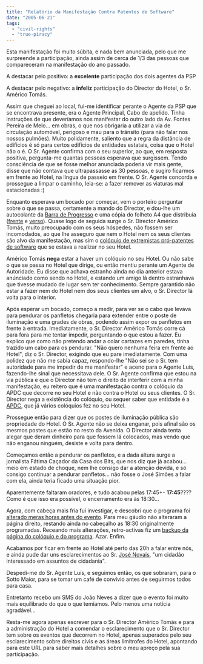 ```yaml
---
title: "Relatório da Manifestação Contra Patentes de Software"
date: "2005-06-21"
tags: 
  - "civil-rights"
  - "true-piracy"
---
```


Esta manifestação foi muito súbita, e nada bem anunciada, pelo que me surpreende a participação, ainda assim de cerca de 1/3 das pessoas que compareceram na manifestação do ano passado.

A destacar pelo positivo: a **excelente** participação dos dois agentes da PSP

A destacar pelo negativo: a **infeliz** participação do Director do Hotel, o Sr. Américo Tomás.

Assim que cheguei ao local, fui-me identificar perante o Agente da PSP que se encontrava presente, era o Agente Principal, Cabo de apelido. Tinha instruções de que deveríamos nos manifestar do outro lado da Av. Fontes Pereira de Melo... em obras, o que nos obrigaria a utilizar a via de circulação automóvel, perigoso e mau para o trânsito (para não falar nos nossos pulmões). Muito polidamente, saliento que a regra da distância de edifícios é só para certos edifícios de entidades estatais, coisa que o Hotel não o é. O Sr. Agente confirma com o seu superior, ao que, em resposta positiva, pergunta-me quantas pessoas esperava que surgissem. Tendo consciência de que se fosse melhor anunciada poderia vir mais gente, disse que não contava que ultrapassasse as 30 pessoas, e sugiro ficarmos em frente ao Hotel, na língua de passeio em frente. O Sr. Agente concorda e prossegue a limpar o caminho, leia-se: a fazer remover as viaturas mal estacionadas :)

Enquanto esperava um bocado por começar, vem o porteiro perguntar sobre o que se passa, certamente a mando do Director, e dou-lhe um autocolante da [Barra de Progresso](http://patinfo.ffii.org/material/stickers/old/aufkleber-12-pt.pdf) e uma cópia do folheto A4 que distribuia ([frente](http://www.1407.org/files/20050621/manif/front.pdf) e [verso](http://www.1407.org/files/20050621/manif/back.pdf)). Quase logo de seguida surge o Sr. Director Américo Tomás, muito preocupado com os seus hóspedes, não fossem ser incomodados, ao que lhe asseguro que nem o Hotel nem os seus clientes são alvo da manifestação, mas sim o [colóquio de extremistas pró-patentes de software](http://www.apdc.pt/actividades/eventos/coloquio/coloquio_computer_inventions_f2.html) que se estava a realizar no seu Hotel.

Américo Tomás **nega** estar a haver um colóquio no seu Hotel. Ou não sabe o que se passa no Hotel que dirige, ou então mentiu perante um Agente de Autoridade. Eu disse que achava estranho ainda no dia anterior estava anúnciado como sendo no Hotel, e estando um amigo lá dentro estranhava que tivesse mudado de lugar sem ter conhecimento. Sempre garantido não estar a fazer nem do Hotel nem dos seus clientes um alvo, o Sr. Director lá volta para o interior.

Após esperar um bocado, começo a medir, para ver se o cabo que levava para pendurar os panfletos chegaria para extender entre o poste de iluminação e uma grades de obras, podendo assim expor os panfletos em frente à entrada. Imediatamente, o Sr. Director Américo Tomás corre cá para fora para me tentar impedir, perguntando o que estou a fazer. Eu explico que como não pretendo andar a colar cartazes em paredes, tinha trazido um cabo para os pendurar. "Não quero nenhuma feira em frente ao Hotel", diz o Sr. Director, exigindo que eu pare imediatamente. Com uma polidez que não me sabia capaz, respondo-lhe "Não sei se o Sr. tem autoridade para me impedir de me manifestar" e aceno para o Agente Luís, fazendo-lhe sinal que necessitava dele. O Sr. Agente confirma que estou na via pública e que o Director não tem o direito de interferir com a minha manifestação, eu reitero que é uma manifestação contra o colóquio da APDC que decorre no seu Hotel e não contra o Hotel ou seus clientes. O Sr. Director nega a existência do colóquio, ou sequer saber que entidade é a [APDC](http://www.apdc.pt/), que já vários colóquios fez no seu Hotel.

Prossegue então para dizer que os postes de iluminação pública são propriedade do Hotel. O Sr. Agente não se deixa enganar, pois afinal são os mesmos postes que estão no resto da Avenida. O Director ainda tenta alegar que deram dinheiro para que fossem lá colocados, mas vendo que não enganou ninguém, desiste e volta para dentro.

Começamos então a pendurar os panfletos, e a dada altura surge a jornalista Fátima Caçador da Casa dos Bits, que nos diz que já acabou... meio em estado de choque, nem lhe consigo dar a atenção devida, e só consigo continuar a pendurar panfletos... não fosse o José Simões a falar com ela, ainda teria ficado uma situação pior.

Aparentemente faltaram oradores, e tudo acabou pelas 17:45+- **17:45**???? Como é que isso era possível, o encerramento era às 18:30...

Agora, com cabeça mais fria fui investigar, e descobri que o programa foi [alterado meras horas antes do evento](http://www.1407.org/files/20050621/manif/coloquio_page_info.png). Para meu gáudio não alteraram a página direito, restando ainda no cabeçalho as 18:30 originalmente programadas. Receando mais alterações, retro-activas fiz um [backup da página do colóquio e do programa](http://www.1407.org/files/20050621/manif/coloquio_computer_inventions.tar.gz). Azar. Enfim.

Acabamos por ficar em frente ao Hotel até perto das 20h a falar entre nós, e ainda pude dar uns esclarecimentos ao Sr. [José Novais](http://controlo.dem.isel.ipl.pt/pessoal/jnovais/jnovais.asp?id=1), "um cidadão interessado em assuntos de cidadania".

Despedi-me do Sr. Agente Luís, e seguimos então, os que sobraram, para o Sotto Maior, para se tomar um café de convívio antes de seguirmos todos para casa.

Entretanto recebo um SMS do João Neves a dizer que o evento foi muito mais equilibrado do que o que temíamos. Pelo menos uma notícia agradável...

Resta-me agora apenas escrever para o Sr. Director Américo Tomás e para a administração do Hotel a comendar o esclarecimento que o Sr. Director tem sobre os eventos que decorrem no Hotel, apenas superados pelo seu esclarecimento sobre direitos civis e as áreas limítrofes do Hotel, apontando para este URL para saber mais detalhes sobre o meu apreço pela sua participação.
